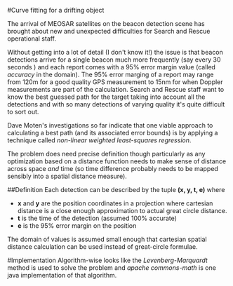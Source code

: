#Curve fitting for a drifting object

The arrival of MEOSAR satellites on the beacon detection scene has brought about new and unexpected difficulties for Search and
Rescue operational staff. 

Without getting into a lot of detail (I don't know it!) the issue is that beacon detections arrive for a single beacon much more frequently (say every 30 seconds
) and each report comes with a 95% error margin value (called *accuracy* in the domain). The 95% error marging of a report may range from 120m for a good quality 
GPS measurement to 15nm for when Doppler measurements are part of the calculation. Search and Rescue staff want to know the best guessed
path for the target taking into account all the detections and with so many detections of varying quality it's quite difficult to sort out.

Dave Moten's investigations so far indicate that one viable approach to calculating a best path (and its associated error bounds) is by applying a technique called *non-linear weighted least-squares regression*.

The problem does need precise definition though particularly as any optimization based on a distance function needs to make sense of distance across space *and* time (so time difference probably needs to be mapped sensibly into a spatial distance measure).

##Definition
Each detection can be described by the tuple **(x, y, t, e)** where 
* **x** and **y** are the position coordinates in a projection where cartesian distance is a close enough approximation to actual great circle distance.
* **t** is the time of the detection (assumed 100% accurate)
* **e** is the 95% error margin on the position 

The domain of values is assumed small enough that cartesian spatial distance calculation can be used instead of great-circle formulae.

#Implementation
Algorithm-wise looks like the *Levenberg-Marquardt* method is used to solve the problem and *apache commons-math* is one java implementation of 
that algorithm.
